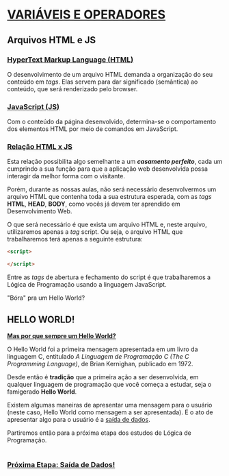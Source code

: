 # <u>**VARIÁVEIS E OPERADORES**</u>

## **Arquivos HTML e JS**

### <u>HyperText Markup Language (**HTML**)</u>

O desenvolvimento de um arquivo HTML demanda a organização do seu conteúdo em *tags*. Elas servem para dar significado (semântica) ao conteúdo, que será renderizado pelo browser.

### <u>JavaScript (**JS**)</u>

Com o conteúdo da página desenvolvido, determina-se o comportamento dos elementos HTML por meio de comandos em JavaScript.

### <u>Relação HTML x JS</u>

Esta relação possibilita algo semelhante a um ***casamento perfeito***, cada um cumprindo a sua função para que a aplicação web desenvolvida possa interagir da melhor forma com o visitante.

Porém, durante as nossas aulas, não será necessário desenvolvermos um arquivo HTML que contenha toda a sua estrutura esperada, com as _tags_ **HTML**, **HEAD**, **BODY**, como vocês já devem ter aprendido em Desenvolvimento Web. 

O que será necessário é que exista um arquivo HTML e, neste arquivo, utilizaremos apenas a _tag_ script. Ou seja, o arquivo HTML que trabalharemos terá apenas a seguinte estrutura:

```html
<script>

</script>
```

Entre as _tags_ de abertura e fechamento do script é que trabalharemos a Lógica de Programação usando a linguagem JavaScript.

"Bóra" pra um Hello World?

## **HELLO WORLD!**

**<u>Mas por que sempre um Hello World?</u>**

O Hello World foi a primeira mensagem apresentada em um livro da linguagem C, entitulado _A Linguagem de Programação C (The C Programming Language)_, de Brian Kernighan, publicado em 1972.

Desde então é **tradição** que a primeira ação a ser desenvolvida, em qualquer linguagem de programação que você começa a estudar, seja o famigerado **Hello World**.

Existem algumas maneiras de apresentar uma mensagem para o usuário (neste caso, Hello World como mensagem a ser apresentada). E o ato de apresentar algo para o usuário é a <u>saída de dados</u>.

Partiremos então para a próxima etapa dos estudos de Lógica de Programação.

# 

### [<u>**Próxima Etapa: Saída de Dados!**</u>](../02_02_saida_de_dados/README.md)